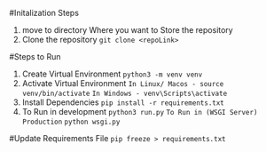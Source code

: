 #Initalization Steps
1. move to directory Where you want to Store the repository
2. Clone the repository
    ```git clone <repoLink>```


#Steps to Run

1. Create Virtual Environment
    ```python3 -m venv venv```
2. Activate Virtual Environment
    ```In Linux/ Macos - source venv/bin/activate```
    ```In Windows - venv\Scripts\activate```
3. Install Dependencies
    ```pip install -r requirements.txt```
4. To Run in development 
    ```python3 run.py```
    ```To Run in (WSGI Server) Production```
    ```python wsgi.py```


#Update Requirements File
```pip freeze > requirements.txt```

